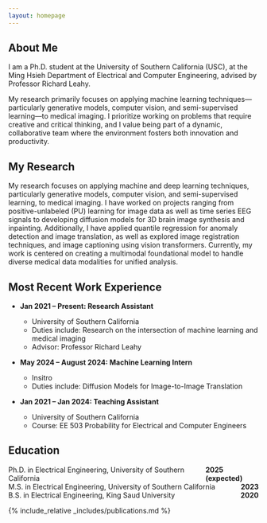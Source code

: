 ```yaml
---
layout: homepage
---
```


## About Me

I am a Ph.D. student at the University of Southern California (USC), at the Ming Hsieh Department of Electrical and Computer Engineering, advised by Professor Richard Leahy.

My research primarily focuses on applying machine learning techniques—particularly generative models, computer vision, and semi-supervised learning—to medical imaging. I prioritize working on problems that require creative and critical thinking, and I value being part of a dynamic, collaborative team where the environment fosters both innovation and productivity.

## My Research

My research focuses on applying machine and deep learning techniques, particularly generative models, computer vision, and semi-supervised learning, to medical imaging. I have worked on projects ranging from positive-unlabeled (PU) learning for image data as well as time series EEG signals to developing diffusion models for 3D brain image synthesis and inpainting. Additionally, I have applied quantile regression for anomaly detection and image translation, as well as explored image registration techniques, and image captioning using vision transformers. Currently, my work is centered on creating a multimodal foundational model to handle diverse medical data modalities for unified analysis.

## Most Recent Work Experience

- **Jan 2021 – Present: Research Assistant**
  - University of Southern California
  - Duties include: Research on the intersection of machine learning and medical imaging
  - Advisor: Professor Richard Leahy

- **May 2024 – August 2024: Machine Learning Intern**
  - Insitro
  - Duties include: Diffusion Models for Image-to-Image Translation

- **Jan 2021 – Jan 2024: Teaching Assistant**
  - University of Southern California
  - Course: EE 503 Probability for Electrical and Computer Engineers

## Education

<div style="display: flex; justify-content: space-between;">
  <span>Ph.D. in Electrical Engineering, University of Southern California</span>
  <span><strong>2025 (expected)</strong></span>
</div>

<div style="display: flex; justify-content: space-between;">
  <span>M.S. in Electrical Engineering, University of Southern California</span>
  <span><strong>2023</strong></span>
</div>

<div style="display: flex; justify-content: space-between;">
  <span>B.S. in Electrical Engineering, King Saud University</span>
  <span><strong>2020</strong></span>
</div>





{% include_relative _includes/publications.md %}
<!-- {% include_relative _includes/services.md %} -->
